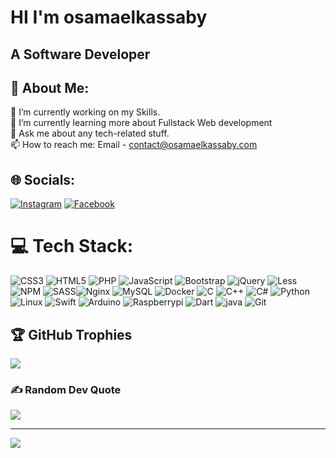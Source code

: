 # HI I'm osamaelkassaby
## A Software Developer
## 💫 About Me:
🔭 I’m currently working on my Skills.<br>🌱 I’m currently learning more about Fullstack Web development<br>💬 Ask me about any tech-related stuff.<br>📫 How to reach me: Email - contact@osamaelkassaby.com<br>

## 🌐 Socials:
[![Instagram](https://img.shields.io/badge/Instagram-%23E4405F.svg?logo=Instagram&logoColor=white)](https://instagram.com/osama_elkassaby) 
[![Facebook](https://img.shields.io/badge/-Facebook-blue)](https://facebook.com/osamaelqassaby)
# 💻 Tech Stack:
![CSS3](https://img.shields.io/badge/css3-%231572B6.svg?style=for-the-badge&logo=css3&logoColor=white) ![HTML5](https://img.shields.io/badge/html5-%23E34F26.svg?style=for-the-badge&logo=html5&logoColor=white) ![PHP](https://img.shields.io/badge/php-%23777BB4.svg?style=for-the-badge&logo=php&logoColor=white) ![JavaScript](https://img.shields.io/badge/javascript-%23323330.svg?style=for-the-badge&logo=javascript&logoColor=%23F7DF1E) ![Bootstrap](https://img.shields.io/badge/bootstrap-%23563D7C.svg?style=for-the-badge&logo=bootstrap&logoColor=white) ![jQuery](https://img.shields.io/badge/jquery-%230769AD.svg?style=for-the-badge&logo=jquery&logoColor=white) ![Less](https://img.shields.io/badge/less-2B4C80?style=for-the-badge&logo=less&logoColor=white) ![NPM](https://img.shields.io/badge/NPM-%23000000.svg?style=for-the-badge&logo=npm&logoColor=white) ![SASS](https://img.shields.io/badge/SASS-hotpink.svg?style=for-the-badge&logo=SASS&logoColor=white)![Nginx](https://img.shields.io/badge/nginx-%23009639.svg?style=for-the-badge&logo=nginx&logoColor=white) ![MySQL](https://img.shields.io/badge/mysql-%2300f.svg?style=for-the-badge&logo=mysql&logoColor=yellow) ![Docker](https://img.shields.io/badge/docker-%230db7ed.svg?style=for-the-badge&logo=docker&logoColor=white)
![C](https://img.shields.io/badge/-blue.svg?style=for-the-badge&logo=C&logoColor=white)
![C++](https://img.shields.io/badge/C++-blue.svg?style=for-the-badge&logo=cplusplus&logoColor=white)
![C#](https://img.shields.io/badge/CSharp-blue.svg?style=for-the-badge&logo=csharp&logoColor=white)
![Python](https://img.shields.io/badge/Python-yellow.svg?style=for-the-badge&logo=python&logoColor=white)
![Linux](https://img.shields.io/badge/Linux-yellow.svg?style=for-the-badge&logo=linux&logoColor=black)
![Swift](https://img.shields.io/badge/Swift-red.svg?style=for-the-badge&logo=swift&logoColor=black)
![Arduino](https://img.shields.io/badge/Arduino-blue.svg?style=for-the-badge&logo=arduino&logoColor=black)
![Raspberrypi](https://img.shields.io/badge/Raspberrypi-red.svg?style=for-the-badge&logo=raspberrypi&logoColor=white)
![Dart](https://img.shields.io/badge/Dart-white.svg?style=for-the-badge&logo=git&logoColor=blue)
![java](https://img.shields.io/badge/java-red.svg?style=for-the-badge&logo=java&logoColor=blue)
![Git](https://img.shields.io/badge/Git-%23323330.svg?style=for-the-badge&logo=git&logoColor=red)
## 🏆 GitHub Trophies
![](https://github-profile-trophy.vercel.app/?username=osamaelkassaby&theme=darkhub&no-frame=false&no-bg=true&margin-w=4)

### ✍️ Random Dev Quote
![](https://quotes-github-readme.vercel.app/api?type=horizontal&theme=radical)

---
[![](https://visitcount.itsvg.in/api?id=joeel561&icon=6&color=11)](https://visitcount.itsvg.in)
